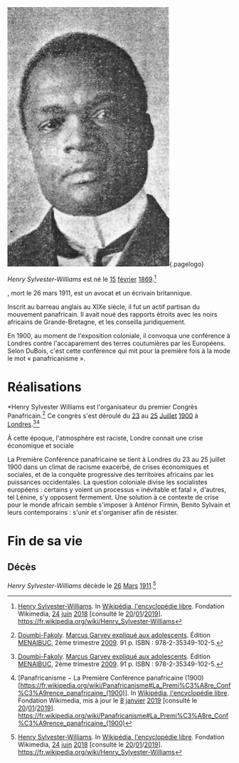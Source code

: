 <!-- TITLE: Henry Sylvester Williams -->
<!-- SUBTITLE: Présentation du panafricain Henry Sylvester Williams -->

![S Williams 1905](/uploads/personnalite/s-williams-1905.png "Henry Sylvester Williams en 1905, par E.H. Mills"){.pagelogo}

*Henry Sylvester-Williams* est né le [15]() [février]() [1869]().[^3]

, mort le 26 mars 1911, est un avocat et un écrivain britannique.

Inscrit au barreau anglais au XIXe siècle, il fut un actif partisan du mouvement panafricain. Il avait noué des rapports étroits avec les noirs africains de Grande-Bretagne, et les conseilla juridiquement.

En 1900, au moment de l'exposition coloniale, il convoqua une conférence à Londres contre l'accaparement des terres coutumières par les Européens. Selon DuBois, c'est cette conférence qui mit pour la première fois à la mode le mot « panafricanisme ». 

# Réalisations
*Henry Sylvester Williams est l'organisateur du premier Congrès Panafricain.[^1]
Ce congrès s'est déroulé du [23]() au [25]() [Juillet]() [1900]() à [Londres]().[^1][^2]

À cette époque, l'atmosphère est raciste, Londre connait une crise économique et sociale

La Première Conférence panafricaine se tient à Londres du 23 au 25 juillet 1900 dans un climat de racisme exacerbé, de crises économiques et sociales, et de la conquête progressive des territoires africains par les puissances occidentales. La question coloniale divise les socialistes européens : certains y voient un processus « inévitable et fatal », d'autres, tel Lénine, s'y opposent fermement. Une solution à ce contexte de crise pour le monde africain semble s'imposer à Anténor Firmin, Benito Sylvain et leurs contemporains : s'unir et s'organiser afin de résister.

# Fin de sa vie
## Décès
*Henry Sylvester-Williams* décède le [26]() [Mars]() [1911]().[^3]


<!-- Sources -->
[^1]: [Doumbi-Fakoly](/personnalite/homme/polymathe/afrique/nord-ouest/pays/mali/doumbi-fakoli). [Marcus Garvey expliqué aux adolescents](/ouvrage/documentaire/marcus-garvey-explique-aux-adolescents). Édition [MENAIBUC](/organisme/editeur/menaibuc), 2ème trimestre [2009](/histoire/date/calendrier-gregorien/par-annee/2009). 91 p. ISBN : 978-2-35349-102-5.
[^2]: [Panafricanisme − La Première Conférence panafricaine (1900)[https://fr.wikipedia.org/wiki/Panafricanisme#La_Premi%C3%A8re_Conf%C3%A9rence_panafricaine_(1900)]. In [Wikipédia, l'encyclopédie libre](https://fr.wikipedia.org). Fondation Wikimedia, mis à jour le [8]() [janvier]() [2019]() [consulté le [20]()/[01]()/[2019]()]. https://fr.wikipedia.org/wiki/Panafricanisme#La_Premi%C3%A8re_Conf%C3%A9rence_panafricaine_(1900)
[^3]: [Henry Sylvester-Williams](https://fr.wikipedia.org/wiki/Henry_Sylvester-Williams). In [Wikipédia, l'encyclopédie libre](https://fr.wikipedia.org). Fondation Wikimedia, [24]() [juin]() [2018]() [consulté le [20]()/[01]()/[2019]()]. https://fr.wikipedia.org/wiki/Henry_Sylvester-Williams